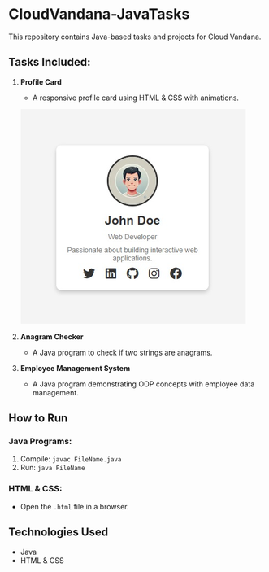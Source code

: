 # CloudVandana-JavaTasks

This repository contains Java-based tasks and projects for Cloud Vandana.

## Tasks Included:

1. **Profile Card**  
   - A responsive profile card using HTML & CSS with animations.

   ![Profile Card](Task_1_ProfileCard/profile-card.png)

2. **Anagram Checker**  
   - A Java program to check if two strings are anagrams.

3. **Employee Management System**  
   - A Java program demonstrating OOP concepts with employee data management.

## How to Run

### Java Programs:
1. Compile: `javac FileName.java`
2. Run: `java FileName`

### HTML & CSS:
- Open the `.html` file in a browser.

## Technologies Used
- Java
- HTML & CSS
